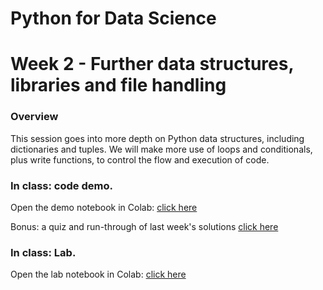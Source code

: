 
# Python for Data Science
# Week 2 - Further data structures, libraries and file handling
### Overview
This session goes into more depth on Python data structures, including dictionaries and tuples. We will make more use of loops and conditionals, plus write functions, to control the flow and execution of code.

### In class: code demo.
Open the demo notebook in Colab: [click here](https://colab.research.google.com/github/worldbank/Python-for-Data-Science/blob/master/week%202/Week%202%20-%20Further%20data%20structures%20and%20file%20handling.ipynb)

Bonus: a quiz and run-through of last week's solutions [click here](https://colab.research.google.com/github/worldbank/Python-for-Data-Science/blob/master/week%202/quiz_and_solutions.ipynb)

### In class: Lab.
Open the lab notebook in Colab:  [click here](https://colab.research.google.com/github/worldbank/Python-for-Data-Science/blob/master/week%202/Week%202%20-%20Lab.ipynb)
